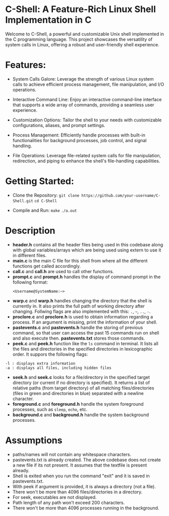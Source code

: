 
# C-Shell: A Feature-Rich Linux Shell Implementation in C

Welcome to C-Shell, a powerful and customizable Unix shell implemented in the C programming language. This project showcases the versatility of system calls in Linux, offering a robust and user-friendly shell experience.

# Features:

* System Calls Galore: Leverage the strength of various Linux system calls to achieve efficient process management, file manipulation, and I/O operations.

* Interactive Command Line: Enjoy an interactive command-line interface that supports a wide array of commands, providing a seamless user experience.

* Customization Options: Tailor the shell to your needs with customizable configurations, aliases, and prompt settings.

* Process Management: Efficiently handle processes with built-in functionalities for background processes, job control, and signal handling.

* File Operations: Leverage file-related system calls for file manipulation, redirection, and piping to enhance the shell's file-handling capabilities.

# Getting Started:
* Clone the Repository:
 `git clone https://github.com/your-username/C-Shell.git`
`cd C-Shell`

* Compile and Run:
`make`
`./a.out`

# Description

- **header.h** contains all the header files being used in this codebase along with global variables/arrays which are being used using extern to use it in different files.
- **main.c** is the main C file for this shell from where all the different functions get called accordingly.
- **call.c** and **call.h** are used to call other functions.
- **prompt.c** and **prompt.h** handles the display of command prompt in the following format:
  ```
  <Username@SystemName:~>
  ```
- **warp.c** and **warp.h** handles changing the directory that the shell is currently in. It also prints the full path of working directory after changing. Follwing flags are also implemented with this:
`.`, `~`, `..`, `-`.
- **proclore.c** and **proclore.h** is used to obtain information regarding a process. If an argument is missing, print the information of your shell.
- **pastevents.c** and **pastevents.h** handle the storing of previous command, so that user can access the past 15 commands run on shell and also execute then. **pastevents.txt** stores those commands.
- **peek.c** and **peek.h** function like the `ls` command in terminal. It lists all the files and directories in the specified directories in lexicographic order. It suppors the following flags:
```
-l : displays extra information
-a : displays all files, including hidden files
```
- **seek.h** and **seek.c** looks for a file/directory in the specified target directory (or current if no directory is specified). It returns a list of relative paths (from target directory) of all matching files/directories (files in green and directories in blue) separated with a newline character. 
- **foreground.c** and **foreground.h** handle the system foreground processes, such as ```sleep```, ```echo```, etc. 
- **background.c** and **background.h** handle the system background processes.

# Assumptions
- paths/names will not contain any whitespace characters.
- pastevents.txt is already created. The above codebase does not create a new file if its not present. It assumes that the textfile is present already.
- Shell is exited when you run the command "exit" and it is saved in pastevents.txt.
- With peek if argument is provided, it is always a directory (not a file).
- There won't be more than 4096 files/directories in a directory.
- For seek, executables are not displayed. 
- Path length of any path won't exceed 200 characters.
- There won't be more than 4096 processes running in the background.
